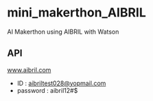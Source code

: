 # mini_makerthon_AIBRIL
AI Makerthon using AIBRIL with Watson

## API

www.aibril.com

- ID : aibriltest028@yopmail.com 
- password : aibril12#$
